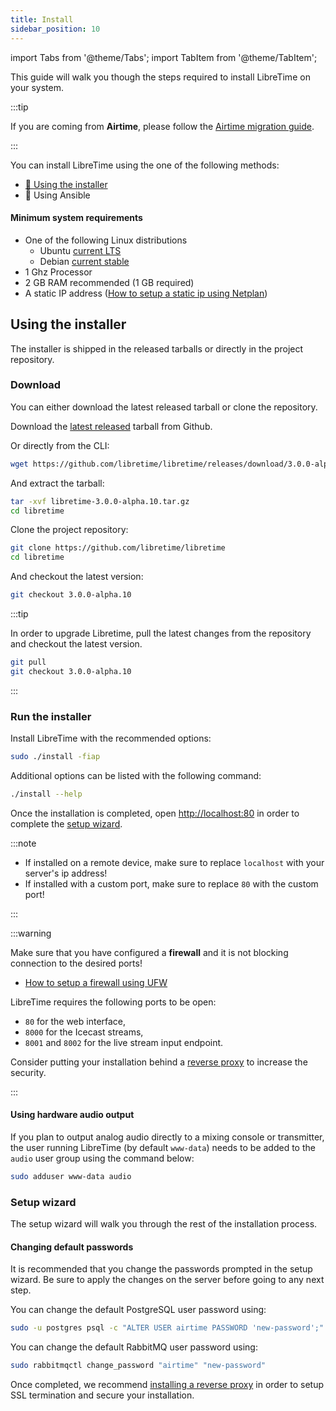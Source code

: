 ```yaml
---
title: Install
sidebar_position: 10
---
```


import Tabs from '@theme/Tabs';
import TabItem from '@theme/TabItem';

This guide will walk you though the steps required to install LibreTime on your system.

:::tip

If you are coming from **Airtime**, please follow the [Airtime migration guide](./migrate-from-airtime.md).

:::

You can install LibreTime using the one of the following methods:

- [:rocket: Using the installer](#using-the-installer)
- :construction: Using Ansible

#### Minimum system requirements

- One of the following Linux distributions
  - Ubuntu [current LTS](https://wiki.ubuntu.com/Releases)
  - Debian [current stable](https://www.debian.org/releases/)
- 1 Ghz Processor
- 2 GB RAM recommended (1 GB required)
- A static IP address ([How to setup a static ip using Netplan](../tutorials/setup-a-static-ip-using-netplan.md))

## Using the installer

The installer is shipped in the released tarballs or directly in the project repository.

### Download

You can either download the latest released tarball or clone the repository.

<Tabs>
<TabItem label="Release tarball" value="tarball" default>

Download the [latest released](https://github.com/libretime/libretime/releases) tarball from Github.

Or directly from the CLI:

```bash
wget https://github.com/libretime/libretime/releases/download/3.0.0-alpha.10/libretime-3.0.0-alpha.10.tar.gz
```

And extract the tarball:

```bash
tar -xvf libretime-3.0.0-alpha.10.tar.gz
cd libretime
```

</TabItem>
<TabItem label="Git repository" value="git">

Clone the project repository:

```bash
git clone https://github.com/libretime/libretime
cd libretime
```

And checkout the latest version:

```bash
git checkout 3.0.0-alpha.10
```

:::tip

In order to upgrade Libretime, pull the latest changes from the repository and checkout the latest version.

```bash
git pull
git checkout 3.0.0-alpha.10
```

:::

</TabItem>
</Tabs>

### Run the installer

Install LibreTime with the recommended options:

```bash
sudo ./install -fiap
```

Additional options can be listed with the following command:

```bash
./install --help
```

Once the installation is completed, open [http://localhost:80](http://localhost:80) in order to complete the [setup wizard](#setup-wizard).

:::note

- If installed on a remote device, make sure to replace `localhost` with your server's ip address!
- If installed with a custom port, make sure to replace `80` with the custom port!

:::

:::warning

Make sure that you have configured a **firewall** and it is not blocking connection to the desired ports!

- [How to setup a firewall using UFW](../tutorials/setup-a-firewall-using-ufw.md)

LibreTime requires the following ports to be open:

- `80` for the web interface,
- `8000` for the Icecast streams,
- `8001` and `8002` for the live stream input endpoint.

Consider putting your installation behind a [reverse proxy](./reverse-proxy.md) to increase the security.

:::

#### Using hardware audio output

If you plan to output analog audio directly to a mixing console or transmitter, the user running LibreTime (by default `www-data`) needs to be added to the `audio` user group using the command below:

```bash
sudo adduser www-data audio
```

### Setup wizard

The setup wizard will walk you through the rest of the installation process.

#### Changing default passwords

It is recommended that you change the passwords prompted in the setup wizard. Be sure to apply the changes on the server before going to any next step.

You can change the default PostgreSQL user password using:

```bash
sudo -u postgres psql -c "ALTER USER airtime PASSWORD 'new-password';"
```

You can change the default RabbitMQ user password using:

```bash
sudo rabbitmqctl change_password "airtime" "new-password"
```

Once completed, we recommend [installing a reverse proxy](./reverse-proxy.md) in order to setup SSL termination and secure your installation.

